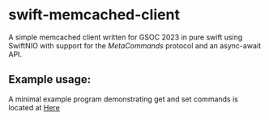 # swift-memcached-client

A simple memcached client written for GSOC 2023 in pure swift using SwiftNIO with support for the *MetaCommands* protocol and an async-await API.

## Example usage:
A minimal example program demonstrating get and set commands is located at [Here](Sources/ClientExample/main.swift)